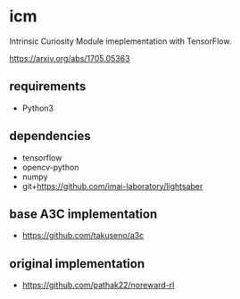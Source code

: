 # icm
Intrinsic Curiosity Module imeplementation with TensorFlow.

https://arxiv.org/abs/1705.05363

## requirements
- Python3

## dependencies
- tensorflow
- opencv-python
- numpy
- git+https://github.com/imai-laboratory/lightsaber

## base A3C implementation
- https://github.com/takuseno/a3c

## original implementation
- https://github.com/pathak22/noreward-rl

